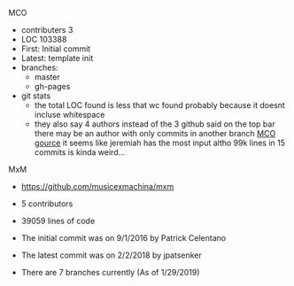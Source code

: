 MCO
- contributers 3
- LOC 103388
- First: Initial commit
- Latest: template init
- branches:
	- master
	- gh-pages
- git stats
	- the total LOC found is less that wc found probably because it doesnt incluse whitespace
	- they also say 4 authors instead of the 3 github said on the top bar there may be an author with only commits in another branch
[MCO gource](http://www.bierysbargainbarn.com/gource.mp4)
it seems like jeremiah has the most input altho 99k lines in 15 commits is kinda weird...




MxM
- https://github.com/musicexmachina/mxm
- 5 contributors
- 39059 lines of code

- The initial commit was on 9/1/2016 by Patrick Celentano
- The latest commit was on 2/2/2018 by jpatsenker
- There are 7 branches currently (As of 1/29/2019)
